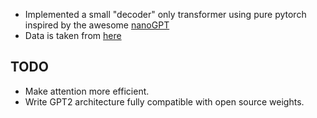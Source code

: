 - Implemented a small "decoder" only transformer using pure pytorch inspired by the awesome [nanoGPT](https://github.com/karpathy/nanoGPT/tree/master)
- Data is taken from [here](https://gist.github.com/wey-gu/75d49362d011a0f0354d39e396404ba2)

## TODO
- Make attention more efficient.
- Write GPT2 architecture fully compatible with open source weights.